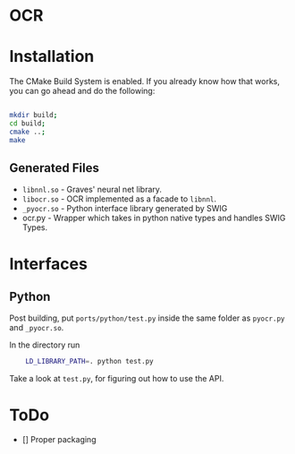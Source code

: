 OCR
===

# Installation

The CMake Build System is enabled. If you already know how
that works, you can go ahead and do the following:

```bash

mkdir build;
cd build;
cmake ..;
make 

```

## Generated Files

* `libnnl.so` - Graves' neural net library.
* `libocr.so` - OCR implemented as a facade to `libnnl`.
* `_pyocr.so` - Python interface library generated by SWIG
* ocr.py      - Wrapper which takes in python native types and handles SWIG Types.


# Interfaces

## Python

Post building, put `ports/python/test.py` inside the same folder as
`pyocr.py` and `_pyocr.so`.

In the directory run

```bash
    LD_LIBRARY_PATH=. python test.py
```

Take a look at `test.py`, for figuring out how to use the API.

# ToDo

- []  Proper packaging

